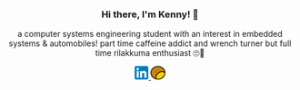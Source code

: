 <h3 align="center"> Hi there, I'm Kenny! 👋 </h3>
<p align="center"> a computer systems engineering student with an interest in embedded systems & automobiles! part time caffeine addict and wrench turner but full time rilakkuma enthusiast 🙄🐻 </p>

<p align="center">
    <a href="https://www.linkedin.com/in/kenny-deng/"> <img src="images/LinkedIn_icon.svg" height="24" alt="LinkedIn">
    <a href="https://kennydeng.com/"> <img src="images/ear.svg" height="24" alt="Website">
</p>

<!--
**kennyddeng/kennyddeng** is a ✨ _special_ ✨ repository because its `README.md` (this file) appears on your GitHub profile.

Here are some ideas to get you started:

- 🔭 I’m currently working on ...
- 🌱 I’m currently learning ...
- 👯 I’m looking to collaborate on ...
- 🤔 I’m looking for help with ...
- 💬 Ask me about ...
- 📫 How to reach me: ...
- 😄 Pronouns: ...
- ⚡ Fun fact: ...
-->
